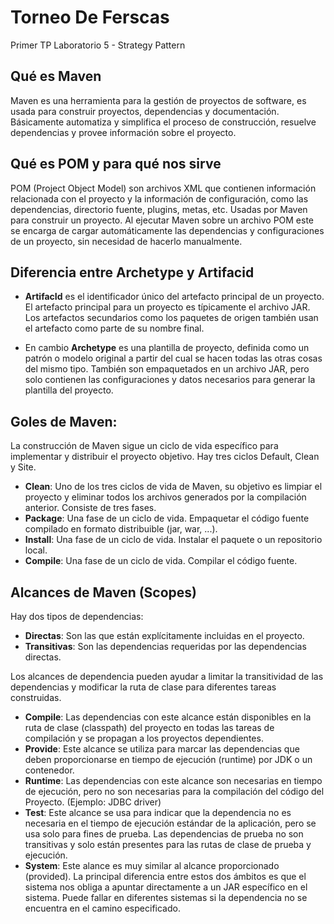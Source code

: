 # Torneo De Ferscas
Primer TP Laboratorio 5 - Strategy Pattern

## Qué es Maven
Maven es una herramienta para la gestión de proyectos de software, es usada para construir proyectos, dependencias y documentación. Básicamente automatiza y simplifica el proceso de construcción, resuelve dependencias y provee información sobre el proyecto.

## Qué es POM y para qué nos sirve
POM (Project Object Model) son archivos XML que contienen información relacionada con el proyecto y la información de configuración, como las dependencias, directorio fuente, plugins, metas, etc. Usadas por Maven para construir un proyecto.
Al ejecutar Maven sobre un archivo POM este se encarga de cargar automáticamente las dependencias y configuraciones de un proyecto, sin necesidad de hacerlo manualmente.

## Diferencia entre Archetype y Artifacid

- **ArtifacId** es el identificador único del artefacto principal de un proyecto. El artefacto principal para un proyecto es típicamente el archivo JAR. Los artefactos secundarios como los paquetes de origen también usan el artefacto como parte de su nombre final.

- En cambio **Archetype** es una plantilla de proyecto, definida como un patrón o modelo original a partir del cual se hacen todas las otras cosas del mismo tipo. También son empaquetados en un archivo JAR, pero solo contienen las configuraciones y datos necesarios para generar la plantilla del proyecto.

## Goles de Maven:
La construcción de Maven sigue un ciclo de vida específico para implementar y distribuir el proyecto objetivo. Hay tres ciclos Default, Clean y Site.
- **Clean**: Uno de los tres ciclos de vida de Maven, su objetivo es limpiar el proyecto y eliminar todos los archivos generados por la compilación anterior. Consiste de tres fases.
- **Package**: Una fase de un ciclo de vida. Empaquetar el código fuente compilado en formato distribuible (jar, war, ...).
- **Install**: Una fase de un ciclo de vida. Instalar el paquete o un repositorio local.
- **Compile**: Una fase de un ciclo de vida. Compilar el código fuente.

## Alcances de Maven (Scopes)
Hay dos tipos de dependencias:
- **Directas**: Son las que están explícitamente incluidas en el proyecto.
- **Transitivas**: Son las dependencias requeridas por las dependencias directas.

Los alcances de dependencia pueden ayudar a limitar la transitividad de las dependencias y modificar la ruta de clase para diferentes tareas construidas.

- **Compile**: Las dependencias con este alcance están disponibles en la ruta de clase (classpath) del proyecto en todas las tareas de compilación y se propagan a los proyectos dependientes.
- **Provide**: Este alcance se utiliza para marcar las dependencias que deben proporcionarse en tiempo de ejecución (runtime) por JDK o un contenedor.
- **Runtime**: Las dependencias con este alcance son necesarias en tiempo de ejecución, pero no son necesarias para la compilación del código del Proyecto. (Ejemplo: JDBC driver)
- **Test**: Este alcance se usa para indicar que la dependencia no es necesaria en el tiempo de ejecución estándar de la aplicación, pero se usa solo para fines de prueba. Las dependencias de prueba no son transitivas y solo están presentes para las rutas de clase de prueba y ejecución.
- **System**: Este alance es muy similar al alcance proporcionado (provided). La principal diferencia entre estos dos ámbitos es que el sistema nos obliga a apuntar directamente a un JAR específico en el sistema. Puede fallar en diferentes sistemas si la dependencia no se encuentra en el camino especificado.